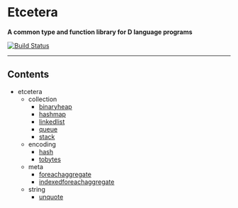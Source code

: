 # Etcetera
**A common type and function library for D language programs**

[![Build Status](https://travis-ci.org/nomad-software/etcetera.svg?branch=master)](https://travis-ci.org/nomad-software/etcetera)

---

## Contents

* etcetera
  * collection
    * [binaryheap](http://htmlpreview.github.io/?https://github.com/nomad-software/etcetera/master/docs/etcetera/collection/binaryheap.html)
    * [hashmap](http://htmlpreview.github.io/?https://github.com/nomad-software/etcetera/master/docs/etcetera/collection/hashmap.html)
    * [linkedlist](http://htmlpreview.github.io/?https://github.com/nomad-software/etcetera/master/docs/etcetera/collection/linkedlist.html)
    * [queue](http://htmlpreview.github.io/?https://github.com/nomad-software/etcetera/master/docs/etcetera/collection/queue.html)
    * [stack](http://htmlpreview.github.io/?https://github.com/nomad-software/etcetera/master/docs/etcetera/collection/stack.html)
  * encoding
    * [hash](http://htmlpreview.github.io/?https://github.com/nomad-software/etcetera/master/docs/etcetera/encoding/hash.html)
    * [tobytes](http://htmlpreview.github.io/?https://github.com/nomad-software/etcetera/master/docs/etcetera/encoding/tobytes.html)
  * meta
    * [foreachaggregate](http://htmlpreview.github.io/?https://github.com/nomad-software/etcetera/master/docs/etcetera/meta/foreachaggregate.html)
    * [indexedforeachaggregate](http://htmlpreview.github.io/?https://github.com/nomad-software/etcetera/master/docs/etcetera/meta/indexedforeachaggregate.html)
  * string
    * [unquote](http://htmlpreview.github.io/?https://github.com/nomad-software/etcetera/master/docs/etcetera/string/unquote.html)

